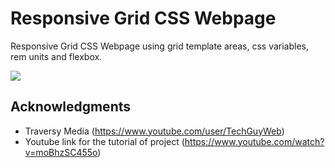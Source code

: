 # Responsive Grid CSS Webpage

Responsive Grid CSS Webpage using grid template areas, css variables, rem units and flexbox.

![](https://imgur.com/UtLR9Ra)

## Acknowledgments

* Traversy Media (https://www.youtube.com/user/TechGuyWeb)
* Youtube link for the tutorial of project (https://www.youtube.com/watch?v=moBhzSC455o)
